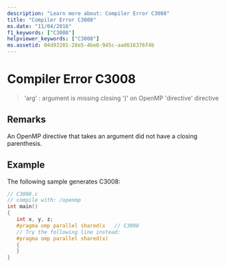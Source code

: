 ```yaml
---
description: "Learn more about: Compiler Error C3008"
title: "Compiler Error C3008"
ms.date: "11/04/2016"
f1_keywords: ["C3008"]
helpviewer_keywords: ["C3008"]
ms.assetid: 04d93201-28e5-4be0-945c-aad616376f4b
---
```

# Compiler Error C3008

> 'arg' : argument is missing closing ')' on OpenMP 'directive' directive

## Remarks

An OpenMP directive that takes an argument did not have a closing parenthesis.

## Example

The following sample generates C3008:

```c
// C3008.c
// compile with: /openmp
int main()
{
   int x, y, z;
   #pragma omp parallel shared(x   // C3008
   // Try the following line instead:
   #pragma omp parallel shared(x)
   {
   }
}
```
